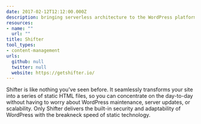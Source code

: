 ```yaml
---
date: 2017-02-12T12:12:00.000Z
description: bringing serverless architecture to the WordPress platform
resources:
- name: ""
  url: ""
title: Shifter
tool_types:
- content-management
urls:
  github: null
  twitter: null
  website: https://getshifter.io/
---
```


Shifter is like nothing you’ve seen before. It seamlessly transforms your site into a series of static HTML files, so you can concentrate on the day-to-day without having to worry about WordPress maintenance, server updates, or scalability. Only Shifter delivers the built-in security and adaptability of WordPress with the breakneck speed of static technology.
